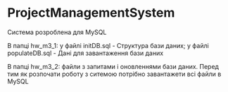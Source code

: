 # ProjectManagementSystem
Система розроблена для MySQL

В папці hw_m3_1: у файлі initDB.sql - Структура бази даних;
                 у файлі populateDB.sql - Дані для завантаження бази даних
                 
В папці hw_m3_2: файли з запитами і оновленнями бази даних.
Перед тим як розпочати роботу з ситемою потрібно завантажети всі файли в MySQL
